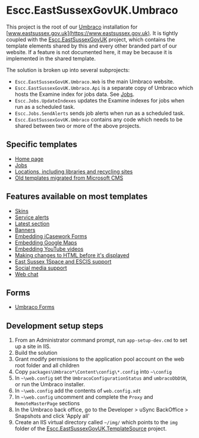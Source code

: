 # Escc.EastSussexGovUK.Umbraco

This project is the root of our [Umbraco](http://umbraco.com/) installation for [www.eastsussex.gov.uk](https://www.eastsussex.gov.uk). It is tightly coupled with the [Escc.EastSussexGovUK](https://github.com/east-sussex-county-council/Escc.EastSussexGovUK/) project, which contains the template elements shared by this and every other branded part of our website. If a feature is not documented here, it may be because it is implemented in the shared template.

The solution is broken up into several subprojects:

*  `Escc.EastSussexGovUK.Umbraco.Web` is the main Umbraco website. 
*  `Escc.EastSussexGovUK.Umbraco.Api` is a separate copy of Umbraco which hosts the Examine index for jobs data. See [Jobs](Jobs.md). 
*  `Escc.Jobs.UpdateIndexes` updates the Examine indexes for jobs when run as a scheduled task. 
*  `Escc.Jobs.SendAlerts` sends job alerts when run as a scheduled task.
*  `Escc.EastSussexGovUK.Umbraco` contains any code which needs to be shared between two or more of the above projects.

## Specific templates
*  [Home page](HomePage.md)
*  [Jobs](Jobs.md)
*  [Locations, including libraries and recycling sites](Location.md)
*  [Old templates migrated from Microsoft CMS](MicrosoftCms.md)

## Features available on most templates
*  [Skins](Skins.md)
*  [Service alerts](ServiceAlerts.md)
*  [Latest section](Latest.md)
*  [Banners](Banners.md)
*  [Embedding iCasework Forms](ICaseworkForms.md)
*  [Embedding Google Maps](GoogleMaps.md)
*  [Embedding YouTube videos](YouTuve.md)
*  [Making changes to HTML before it's displayed](ChangingHTML.md)
*  [East Sussex 1Space and ESCIS support](1SpaceESCIS.md)
*  [Social media support](SocialMedia.md)
*  [Web chat](WebChat.md)

## Forms
*  [Umbraco Forms](UmbracoForms.md)

## Development setup steps

1. From an Administrator command prompt, run `app-setup-dev.cmd` to set up a site in IIS.
2. Build the solution
3. Grant modify permissions to the application pool account on the web root folder and all children
4. Copy `packages\Umbraco*\Content\config\*.config` into `~\config`
6. In `~\web.config` set the `UmbracoConfigurationStatus` and `umbracoDbDSN`, or run the Umbraco installer.
8. In `~\web.config` add the contents of `web.config.xdt`
7. In `~\web.config` uncomment and complete the `Proxy` and `RemoteMasterPage` sections
8. In the Umbraco back office, go to the Developer > uSync BackOffice > Snapshots and click 'Apply all'
9. Create an IIS virtual directory called `~/img/` which points to the `img` folder of the [Escc.EastSussexGovUK.TemplateSource](https://github.com/east-sussex-county-council/Escc.EastSussexGovUK) project.